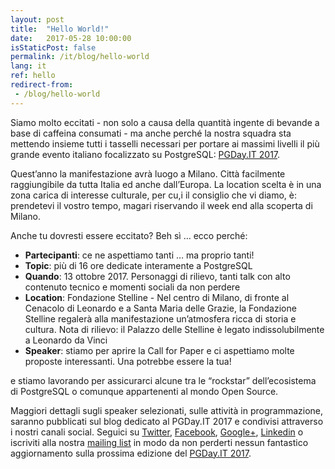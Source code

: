 ```yaml
---
layout: post
title:  "Hello World!"
date:   2017-05-28 10:00:00
isStaticPost: false
permalink: /it/blog/hello-world
lang: it
ref: hello
redirect-from:
 - /blog/hello-world
---
```


Siamo molto eccitati - non solo a causa della quantità ingente di bevande a base di caffeina consumati - 
ma anche perché la nostra squadra sta mettendo insieme tutti i tasselli necessari 
per portare ai massimi livelli il più grande evento italiano focalizzato su PostgreSQL: [PGDay.IT 2017](http://2017.pgday.it/). 

Quest’anno la manifestazione avrà luogo a Milano. Città facilmente raggiungibile da tutta Italia ed anche dall’Europa. La location scelta è in una zona carica di interesse culturale, per cu,i il consiglio che vi diamo, è: prendetevi il vostro tempo, magari riservando il week end alla scoperta di Milano.

Anche tu dovresti essere eccitato? Beh sì … ecco perché:

* **Partecipanti**: ce ne aspettiamo tanti … ma proprio tanti!
* **Topic**: più di 16 ore dedicate interamente a PostgreSQL 
* **Quando**: 13 ottobre 2017. Personaggi di rilievo, tanti talk con alto contenuto tecnico e momenti sociali da non perdere
* **Location**: Fondazione Stelline - Nel centro di Milano, di fronte al Cenacolo di Leonardo e a Santa Maria delle Grazie, la Fondazione Stelline regalerà alla manifestazione un’atmosfera ricca di storia e cultura. Nota di rilievo: il Palazzo delle Stelline è legato indissolubilmente a Leonardo da Vinci
* **Speaker**: stiamo per aprire la Call for Paper e ci aspettiamo molte proposte interessanti. Una potrebbe essere la tua!

e stiamo lavorando per assicurarci alcune tra le “rockstar” dell’ecosistema di PostgreSQL o comunque appartenenti al mondo Open Source.

Maggiori dettagli sugli speaker selezionati, sulle attività in programmazione, saranno pubblicati sul blog dedicato al PGDay.IT 2017 e condivisi attraverso i nostri canali social. Seguici su [Twitter](https://twitter.com/PGDayIT), [Facebook](https://www.facebook.com/ITPUG/), [Google+](https://plus.google.com/114060631874544975126), [Linkedin](https://www.linkedin.com/company/itpug) o iscriviti alla nostra [mailing list](http://gdg.us5.list-manage1.com/subscribe/post?u=9fc8aa205b0521b5f05fc8e1e&id=ae0fb459fc) in modo da non perderti nessun fantastico aggiornamento sulla prossima edizione del [PGDay.IT 2017](http://2017.pgday.it/). 
